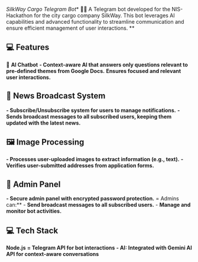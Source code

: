 *SilkWay Cargo Telegram Bot** 🚚🤖
A Telegram bot developed for the NIS-Hackathon for the city cargo company SilkWay. This bot leverages AI capabilities and advanced functionality to streamline communication and ensure efficient management of user interactions.
**
## 💻 **Features**
🤖 **AI Chatbot**
**- Context-aware AI that answers only questions relevant to pre-defined themes from Google Docs.**
**Ensures focused and relevant user interactions.**
## **📰 News Broadcast System**
**- Subscribe/Unsubscribe system for users to manage notifications.**
**- Sends broadcast messages to all subscribed users, keeping them updated with the latest news.**
## **🖼️ Image Processing**
**- Processes user-uploaded images to extract information (e.g., text).**
**- Verifies user-submitted addresses from application forms.**
## **🔐 Admin Panel**
**- Secure admin panel with encrypted password protection.**
= Admins can:**
    - **Send broadcast messages to all subscribed users.**
    - **Manage and monitor bot activities.**
## **💻 Tech Stack**
 **Node.js**
**= Telegram API for bot interactions**
**- AI: Integrated with Gemini AI API for context-aware conversations**
